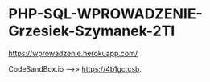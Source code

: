 # PHP-SQL-WPROWADZENIE-Grzesiek-Szymanek-2TI
https://wprowadzenie.herokuapp.com/
                             
                                                                                 
                             
CodeSandBox.io -->> https://4b1gc.csb.
